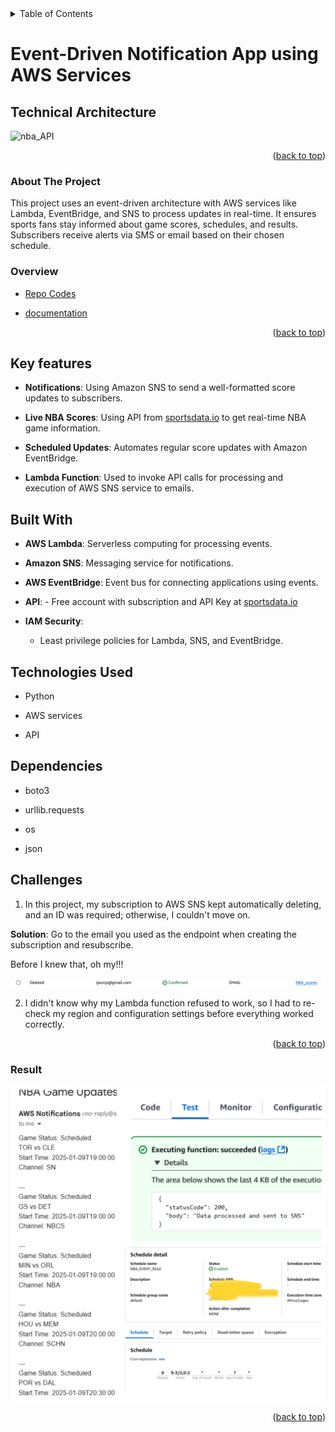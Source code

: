 <div id="top"></div>



<details>
  <summary>Table of Contents </summary>
  <ol>
  <li><a href="#technical">Technical Architecture</a></li>
    Project</a>
        <ul>
          <li><a href="#about-the-project">About The Project
          <li><a href="#overview">Overview</a></li>
          <li><a href="#key-features">Key Features</a></li>
        </ul>
    </li>
     <li><a href="#technoloy">Technologies Used</a></li>
    <li><a href="#Built With">Built With</a></li>
    <li><a href="#Dependencies">Dependencies</a></li>
    <li><a href="#challenges">Challenges</a></li>
    <li><a href="#result">Result</a></li>
  </ol>
</details>


# Event-Driven Notification App using AWS Services

## Technical Architecture 

![nba_API](https://github.com/user-attachments/assets/5e19635e-0685-4c07-9601-330f7d1231f9)

<p align="right">(<a href="#top">back to top</a>)</p>

 
### About The Project

This project uses an event-driven architecture with AWS services like Lambda, EventBridge, and SNS to process updates in real-time. It ensures sports fans stay informed about game scores, schedules, and results. Subscribers receive alerts via SMS or email based on their chosen schedule.

### Overview

* [Repo Codes](https://github.com/ijayhub/game-day-notifications-aws)

* [documentation](https://dev.to/ijay/doc-building-an-event-driven-architecture-notification-app-using-aws-services-2ka4)

<p align="right">(<a href="#top">back to top</a>)</p>


## **Key features**  
  
- **Notifications**: Using Amazon SNS to send a well-formatted score updates to subscribers.

- **Live NBA Scores**: Using API from [sportsdata.io](https://sportsdata.io/) to get real-time NBA game information.

- **Scheduled Updates**: Automates regular score updates with Amazon EventBridge.  


- **Lambda Function**: Used to invoke API calls for processing and execution of AWS SNS service to emails.

  

## **Built With**

- **AWS Lambda**: Serverless computing for processing events.

- **Amazon SNS**: Messaging service for notifications.

- **AWS EventBridge**: Event bus for connecting applications using events.

- **API**: - Free account with subscription and API Key at [sportsdata.io](https://sportsdata.io/)

- **IAM Security**:
  - Least privilege policies for Lambda, SNS, and EventBridge.

## **Technologies Used**

- Python

- AWS services

- API

## **Dependencies**

- boto3

- urllib.requests

- os

- json

## **Challenges**  
1. In this project, my subscription to AWS SNS kept automatically deleting, and an ID was required; otherwise, I couldn't move on.  

**Solution**: Go to the email you used as the endpoint when creating the subscription and resubscribe.  

Before I knew that, oh my!!!

<img src="error.png" alt="error"/>


2. I didn't know why my Lambda function refused to work, so I had to re-check my region and configuration settings before everything worked correctly.

<p align="right">(<a href="#top">back to top</a>)</p>

### **Result**

<img src="result.jpg" alt="result"/>

<p align="right">(<a href="#top">back to top</a>)</p>
